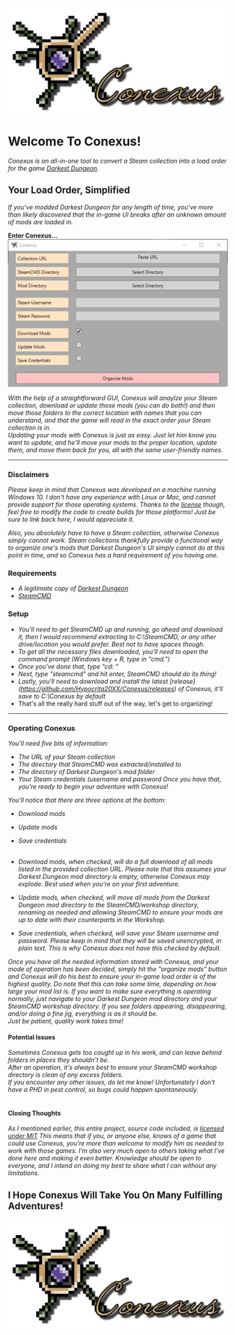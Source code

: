 ![Conexus Banner](https://github.com/Hypocrita20XX/Conexus/blob/master/Images/Banner.png)

# Welcome To Conexus!
*Conexus is an all-in-one tool to convert a Steam collection into a load order for the game [Darkest Dungeon](https://store.steampowered.com/app/262060/Darkest_Dungeon/).* 

## Your Load Order, Simplified
*If you've modded Darkest Dungeon for any length of time, you've more than likely discovered that the in-game UI breaks after an unknown  amount of mods are loaded in.*  

**Enter Conexus...** </br>
![Conexus GUI](https://github.com/Hypocrita20XX/Conexus/blob/master/Images/GUI.png)</br>

*With the help of a straightforward GUI, Conexus will anaylze your Steam collection, download or update those mods (you can do both!) and then move those folders to the correct location with names that you can understand, and that the game will read in the exact order your Steam collection is in.*</br>
*Updating your mods with Conexus is just as easy. Just let him know you want to update, and he'll move your mods to the proper location, update them, and move them back for you, all with the same user-friendly names.*</br>

***

### Disclaimers
*Please keep in mind that Conexus was developed on a machine running Windows 10. I don't have any experience with Linux or Mac, and cannot provide support for those operating systems. Thanks to the [license](https://github.com/Hypocrita20XX/Conexus/blob/master/LICENSE) though, feel free to modify the code to create builds for those platforms! Just be sure to link back here, I would appreciate it.*</br>

*Also, you absolutely have to have a Steam collection, otherwise Conexus simply cannot work. Steam collections thankfully provide a functional way to organize one's mods that Darkest Dungeon's UI simply cannot do at this point in time, and so Conexus has a hard requirement of you having one.*

### Requirements
* *A legitimate copy of [Darkest Dungeon](https://store.steampowered.com/app/262060/Darkest_Dungeon/)*
* *[SteamCMD](https://developer.valvesoftware.com/wiki/SteamCMD)*

### Setup
* *You'll need to get SteamCMD up and running, go ahead and download it, then I would recommend extracting to C:\SteamCMD, or any other drive/location you would prefer. Best not to have spaces though.*
* *To get all the necessary files downloaded, you'll need to open the command prompt (Windows key + R, type in "cmd.")*
* *Once you've done that, type "cd: <location of steamcmd>"*
* *Next, type "steamcmd" and hit enter, SteamCMD should do its thing!*
* *Lastly, you'll need to download and install the latest [release}(https://github.com/Hypocrita20XX/Conexus/releases) of Conexus, it'll save to C:\Conexus by default*
* That's all the really hard stuff out of the way, let's get to organizing!

***

### Operating Conexus
*You'll need five bits of information:*
* *The URL of your Steam collection*
* *The directory that SteamCMD was extracted/installed to*
* *The directory of Darkest Dungeon's mod folder*
* *Your Steam credentials (username and password*
*Once you have that, you're ready to begin your adventure with Conexus!*</br>

*You'll notice that there are three options at the bottom:*
* *Download mods*
* *Update mods*
* *Save credentials*</br></br>

* *Download mods, when checked, will do a full download of all mods listed in the provided collection URL. Please note that this assumes your Darkest Dungeon mod directory is empty, otherwise Conexus may explode. Best used when you're on your first adventure.*
* *Update mods, when checked, will move all mods from the Darkest Dungeon mod directory to the SteamCMD/workshop directory, renaming as needed and allowing SteamCMD to ensure your mods are up to date with their counterparts in the Workshop.*
* *Save credentials, when checked, will save your Steam username and password. Please keep in mind that they will be saved unencrypted, in plain text. This is why Conexus does not have this checked by default.*</br>

*Once you have all the needed information stored with Conexus, and your mode of operation has been decided, simply hit the "organize mods" button and Conexus will do his best to ensure your in-game load order is of the highest quality.*
*Do note that this can take some time, depending on how large your mod list is. If you want to make sure everything is operating normally, just navigate to your Darkest Dungeon mod directory and your SteamCMD workshop directory. If you see folders appearing, disappearing, and/or doing a fine jig, everything is as it should be.</br>
Just be patient, quality work takes time!*</br>

#### Potential Issues
*Sometimes Conexus gets too caught up in his work, and can leave behind folders in places they shouldn't be.*</br>
*After an operation, it's always best to ensure your SteamCMD workshop directory is clean of any excess folders.*</br>
*If you encounter any other issues, do let me know! Unfortunately I don't have a PHD in pest control, so bugs could happen spontaneously.*</br></br>

#### Closing Thoughts
*As I mentioned earlier, this entire project, source code included, is [licensed under MIT](https://github.com/Hypocrita20XX/Conexus/blob/master/LICENSE)*
*This means that if you, or anyone else, knows of a game that could use Conexus, you're more than welcome to modify him as needed to work with those games.*
*I'm also very much open to others taking what I've done here and making it even better. Knowledge should be open to everyone, and I intend on doing my best to share what I can without any limitations.*</br>

## I Hope Conexus Will Take You On Many Fulfilling Adventures!</br>

![Conexus Banner](https://github.com/Hypocrita20XX/Conexus/blob/master/Images/Banner.png)
